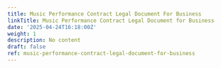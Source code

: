 ```yaml
---
title: Music Performance Contract Legal Document For Business
linkTitle: Music Performance Contract Legal Document for Business
date: '2025-04-24T16:18:00Z'
weight: 1
description: No content
draft: false
ref: music-performance-contract-legal-document-for-business
---
```


